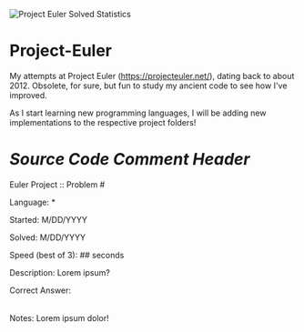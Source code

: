 ![Project Euler Solved Statistics](https://projecteuler.net/profile/TonyCardillo.png)

# Project-Euler
My attempts at Project Euler (https://projecteuler.net/), dating back to about 2012. Obsolete, for sure, but fun to study my ancient code to see how I've improved.

As I start learning new programming languages, I will be adding new implementations to the respective project folders!



# *Source Code Comment Header*

Euler Project :: Problem #

Language: *

Started: M/DD/YYYY

Solved:  M/DD/YYYY

Speed (best of 3): ## seconds

Description:
Lorem ipsum?

Correct Answer:
######

Notes:
Lorem ipsum dolor! 
